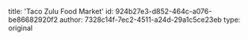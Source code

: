 title: 'Taco Zulu Food Market'
id: 924b27e3-d852-464c-a076-be86682920f2
author: 7328c14f-7ec2-4511-a24d-29a1c5ce23eb
type: original
